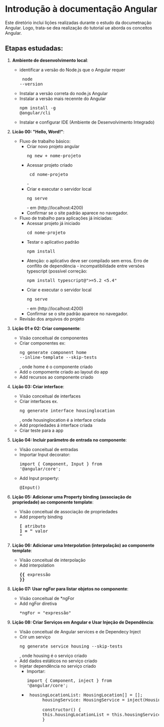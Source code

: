 # Introdução à documentação Angular

Este diretório inclui lições realizadas durante o estudo da documetnação Angular. Logo, trata-se dea realização do tutorial ue aborda os conceitos Angular.

## Etapas estudadas:

1. **Ambiente de desenvolvimento local**:
    * identificar a versão do Node.js que o Angular requer <pre> node --version </pre>
    * Instalar a versão correta do node.js Angular
    * Instalar a versão mais recennte do Angular <pre>npm install -g @angular/cli</pre>
    * Instalar e configurar IDE (Ambiente de Desenvolvimento Integrado)


2. **Licão 00: "Hello, Word!"**:
    * Fluxo de trabalho básico:
        * Criar novo projeto angular <pre>ng new + nome-projeto</pre> 
        * Acessar projeto criado <pre> cd nome-projeto</pre> -
        * Criar e executar o servidor local  <pre>ng serve</pre>  - em (http://localhost:4200)
        * Confirmar se o site padrão aparece no navegador.
    * Fluxo de trabalho para aplicações já iniciadas:
        * Acessar projeto já iniciado <pre>cd nome-projeto</pre>
        * Testar o aplicativo padrão <pre>npm install</pre>
        - Atenção: o aplicativo deve ser compilado sem erros. 
            Erro de conflito de dependência - incompatibilidade entre versões typescript (possível correção: <pre>npm install typescript@">=5.2 <5.4"</pre>
        * Criar e executar o servidor local  <pre>ng serve</pre>  - em (http://localhost:4200)
        * Confirmar se o site padrão aparece no navegador.
    * Revisão dos arquivos do projeto

3. **Lição 01 e 02: Criar componente**:
    * Visão conceitual de componentes
    * Criar componentes  ex: <pre>ng generate component home --inline-template --skip-tests</pre>, onde home é o componente criado
    * Add o compomente  criado ao layout do app
    * Add recursos ao componente criado

4. **Lição 03: Criar interface**:
    * Visão conceitual de interfaces
    * Criar interfaces ex. <pre>ng generate interface housinglocation </pre> , onde  housinglocation é a interface criada
    * Add propriedades á interface criada
    * Criar teste para a app

5. **Lição 04: Incluir parâmetro de entrada no componente**:
    * Visão conceitual de entradas
    * Importar Input decorator: <pre>import { Component, Input } from '@angular/core';</pre>
    * Add Input property: <pre>@Input() </pre>

6. **Lição 05: Adicionar uma Property binding (associação de propriedade) ao componente template**:
    * Visão conceitual de associação de propriedades
    * Add property binding <pre>**[** atributo **]** **=** **"** valor **"**</pre> 

7. **Lição 06: Adicionar uma Interpolation (interpolação) ao componente template**:
    * Visão conceitual de interpolação
    * Add interpolation <pre>**{{** expressão **}}**</pre> 

8. **Lição 07: Usar ngFor para listar objetos no componente**:
    * Visão conceitual de *ngFor
    * Add ngFor diretiva <pre>*ngFor = "expressão"</pre>  

9. **Lição 08: Criar Serviços em Angular e Usar Injeção de Dependência**:
    * Visão conceitual de Angular services e de Dependecy Inject
    * Crir um serviço <pre>ng generate service housing --skip-tests</pre>, onde housing é o serviço criado
    * Add dados estáticos no serviço criado
    * Injetar dependência no serviço criado 
        * Importar: <pre>import { Component, inject } from '@angular/core';</pre>  
        * <pre> housingLocationList: HousingLocation[] = [];
                housingService: HousingService = inject(HousingService);

                constructor() {
                this.housingLocationList = this.housingService.getAllHousingLocations();
                }               
      </pre>